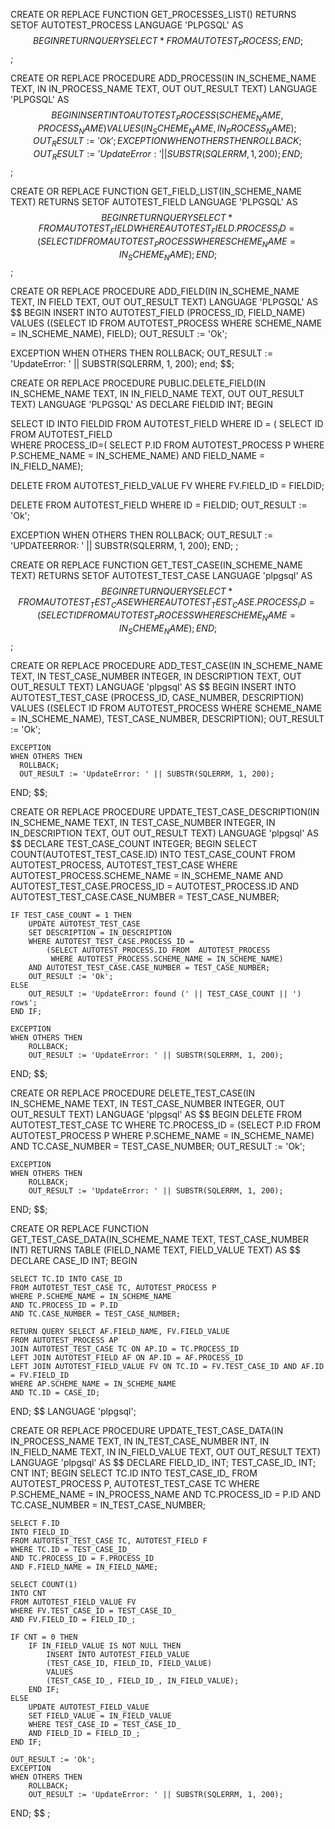 CREATE OR REPLACE FUNCTION GET_PROCESSES_LIST() RETURNS SETOF AUTOTEST_PROCESS LANGUAGE 'PLPGSQL' AS $$
BEGIN
  RETURN QUERY SELECT * FROM AUTOTEST_PROCESS;
END;
$$;

CREATE OR REPLACE PROCEDURE ADD_PROCESS(IN IN_SCHEME_NAME TEXT, IN IN_PROCESS_NAME TEXT, OUT OUT_RESULT TEXT) LANGUAGE 'PLPGSQL' AS $$
BEGIN
    INSERT INTO AUTOTEST_PROCESS (SCHEME_NAME, PROCESS_NAME) VALUES (IN_SCHEME_NAME, IN_PROCESS_NAME);
    OUT_RESULT := 'Ok';
EXCEPTION
    WHEN OTHERS THEN
        ROLLBACK;
        OUT_RESULT := 'UpdateError: ' || SUBSTR(SQLERRM, 1, 200);
END;
$$;

CREATE OR REPLACE FUNCTION GET_FIELD_LIST(IN_SCHEME_NAME TEXT) RETURNS SETOF AUTOTEST_FIELD LANGUAGE 'PLPGSQL' AS $$
BEGIN
    RETURN QUERY SELECT * FROM AUTOTEST_FIELD WHERE AUTOTEST_FIELD.PROCESS_ID = (SELECT ID FROM AUTOTEST_PROCESS WHERE SCHEME_NAME = IN_SCHEME_NAME);
END;
$$;

CREATE OR REPLACE PROCEDURE ADD_FIELD(IN IN_SCHEME_NAME TEXT, IN FIELD TEXT, OUT OUT_RESULT TEXT) LANGUAGE 'PLPGSQL' AS $$
BEGIN
    INSERT INTO AUTOTEST_FIELD (PROCESS_ID, FIELD_NAME) VALUES ((SELECT ID FROM AUTOTEST_PROCESS WHERE SCHEME_NAME = IN_SCHEME_NAME), FIELD);
    OUT_RESULT := 'Ok';

EXCEPTION
WHEN OTHERS THEN
  ROLLBACK;
  OUT_RESULT := 'UpdateError: ' || SUBSTR(SQLERRM, 1, 200);
end; $$;

CREATE OR REPLACE PROCEDURE PUBLIC.DELETE_FIELD(IN IN_SCHEME_NAME TEXT, IN IN_FIELD_NAME TEXT, OUT OUT_RESULT TEXT) LANGUAGE 'PLPGSQL' AS 
DECLARE FIELDID INT; 
BEGIN

SELECT ID INTO FIELDID FROM AUTOTEST_FIELD
WHERE ID = (
   SELECT ID FROM AUTOTEST_FIELD  
   WHERE PROCESS_ID=(
	   SELECT P.ID FROM AUTOTEST_PROCESS P
	   WHERE P.SCHEME_NAME = IN_SCHEME_NAME) 
   AND FIELD_NAME = IN_FIELD_NAME);

DELETE FROM AUTOTEST_FIELD_VALUE FV
WHERE FV.FIELD_ID = FIELDID;

DELETE FROM AUTOTEST_FIELD
WHERE ID = FIELDID;
   OUT_RESULT := 'Ok';

EXCEPTION
WHEN OTHERS THEN
  ROLLBACK;
  OUT_RESULT := 'UPDATEERROR: ' || SUBSTR(SQLERRM, 1, 200);
END; 
;

CREATE OR REPLACE FUNCTION GET_TEST_CASE(IN_SCHEME_NAME TEXT) 
RETURNS SETOF AUTOTEST_TEST_CASE 
LANGUAGE 'plpgsql' 
AS 
$$ 
BEGIN 
    RETURN QUERY SELECT * FROM AUTOTEST_TEST_CASE WHERE AUTOTEST_TEST_CASE.PROCESS_ID = (SELECT ID FROM AUTOTEST_PROCESS WHERE SCHEME_NAME = IN_SCHEME_NAME); 
END; 
$$;

CREATE OR REPLACE PROCEDURE ADD_TEST_CASE(IN IN_SCHEME_NAME TEXT, IN TEST_CASE_NUMBER INTEGER, IN DESCRIPTION TEXT, OUT OUT_RESULT TEXT) 
LANGUAGE 'plpgsql' 
AS 
$$ 
BEGIN 
    INSERT INTO AUTOTEST_TEST_CASE (PROCESS_ID, CASE_NUMBER, DESCRIPTION) VALUES ((SELECT ID FROM AUTOTEST_PROCESS WHERE SCHEME_NAME = IN_SCHEME_NAME), TEST_CASE_NUMBER, DESCRIPTION); 
    OUT_RESULT := 'Ok';

    EXCEPTION
    WHEN OTHERS THEN
      ROLLBACK;
      OUT_RESULT := 'UpdateError: ' || SUBSTR(SQLERRM, 1, 200);
END; 
$$;

CREATE OR REPLACE PROCEDURE UPDATE_TEST_CASE_DESCRIPTION(IN IN_SCHEME_NAME TEXT, IN TEST_CASE_NUMBER INTEGER, IN IN_DESCRIPTION TEXT, OUT OUT_RESULT TEXT) 
LANGUAGE 'plpgsql' 
AS 
$$ 
DECLARE 
    TEST_CASE_COUNT INTEGER; 
BEGIN 
    SELECT COUNT(AUTOTEST_TEST_CASE.ID) INTO TEST_CASE_COUNT 
    FROM AUTOTEST_PROCESS, AUTOTEST_TEST_CASE 
    WHERE AUTOTEST_PROCESS.SCHEME_NAME = IN_SCHEME_NAME 
    AND AUTOTEST_TEST_CASE.PROCESS_ID = AUTOTEST_PROCESS.ID 
    AND AUTOTEST_TEST_CASE.CASE_NUMBER = TEST_CASE_NUMBER;

    IF TEST_CASE_COUNT = 1 THEN
        UPDATE AUTOTEST_TEST_CASE
        SET DESCRIPTION = IN_DESCRIPTION
        WHERE AUTOTEST_TEST_CASE.PROCESS_ID =
            (SELECT AUTOTEST_PROCESS.ID FROM  AUTOTEST_PROCESS
             WHERE AUTOTEST_PROCESS.SCHEME_NAME = IN_SCHEME_NAME)
        AND AUTOTEST_TEST_CASE.CASE_NUMBER = TEST_CASE_NUMBER;
        OUT_RESULT := 'Ok';
    ELSE
        OUT_RESULT := 'UpdateError: found (' || TEST_CASE_COUNT || ') rows';
    END IF;

    EXCEPTION 
    WHEN OTHERS THEN 
        ROLLBACK; 
        OUT_RESULT := 'UpdateError: ' || SUBSTR(SQLERRM, 1, 200);
END; 
$$;

CREATE OR REPLACE PROCEDURE DELETE_TEST_CASE(IN IN_SCHEME_NAME TEXT, IN TEST_CASE_NUMBER INTEGER, OUT OUT_RESULT TEXT) 
LANGUAGE 'plpgsql' 
AS 
$$ 
BEGIN 
    DELETE FROM AUTOTEST_TEST_CASE TC 
    WHERE TC.PROCESS_ID = (SELECT P.ID FROM AUTOTEST_PROCESS P WHERE P.SCHEME_NAME = IN_SCHEME_NAME) 
    AND TC.CASE_NUMBER = TEST_CASE_NUMBER; 
    OUT_RESULT := 'Ok';

    EXCEPTION
    WHEN OTHERS THEN
        ROLLBACK;
        OUT_RESULT := 'UpdateError: ' || SUBSTR(SQLERRM, 1, 200);
END; 
$$;

CREATE OR REPLACE FUNCTION GET_TEST_CASE_DATA(IN_SCHEME_NAME TEXT, TEST_CASE_NUMBER INT) 
RETURNS TABLE (FIELD_NAME TEXT, FIELD_VALUE TEXT) 
AS 
$$ 
DECLARE 
    CASE_ID INT; 
BEGIN

    SELECT TC.ID INTO CASE_ID 
    FROM AUTOTEST_TEST_CASE TC, AUTOTEST_PROCESS P 
    WHERE P.SCHEME_NAME = IN_SCHEME_NAME 
    AND TC.PROCESS_ID = P.ID 
    AND TC.CASE_NUMBER = TEST_CASE_NUMBER;

    RETURN QUERY SELECT AF.FIELD_NAME, FV.FIELD_VALUE 
    FROM AUTOTEST_PROCESS AP 
    JOIN AUTOTEST_TEST_CASE TC ON AP.ID = TC.PROCESS_ID 
    LEFT JOIN AUTOTEST_FIELD AF ON AP.ID = AF.PROCESS_ID 
    LEFT JOIN AUTOTEST_FIELD_VALUE FV ON TC.ID = FV.TEST_CASE_ID AND AF.ID = FV.FIELD_ID 
    WHERE AP.SCHEME_NAME = IN_SCHEME_NAME 
    AND TC.ID = CASE_ID;

END; 
$$ 
LANGUAGE 'plpgsql';

CREATE OR REPLACE PROCEDURE UPDATE_TEST_CASE_DATA(IN IN_PROCESS_NAME TEXT, IN IN_TEST_CASE_NUMBER INT, IN IN_FIELD_NAME TEXT, IN IN_FIELD_VALUE TEXT, OUT OUT_RESULT TEXT) 
LANGUAGE 'plpgsql' 
AS 
$$ 
DECLARE 
    FIELD_ID_ INT; 
    TEST_CASE_ID_ INT; 
    CNT INT; 
BEGIN 
    SELECT TC.ID 
    INTO TEST_CASE_ID_ 
    FROM AUTOTEST_PROCESS P, AUTOTEST_TEST_CASE TC 
    WHERE P.SCHEME_NAME = IN_PROCESS_NAME 
    AND TC.PROCESS_ID = P.ID 
    AND TC.CASE_NUMBER = IN_TEST_CASE_NUMBER;

    SELECT F.ID
    INTO FIELD_ID_
    FROM AUTOTEST_TEST_CASE TC, AUTOTEST_FIELD F
    WHERE TC.ID = TEST_CASE_ID_
    AND TC.PROCESS_ID = F.PROCESS_ID
    AND F.FIELD_NAME = IN_FIELD_NAME;

    SELECT COUNT(1)
    INTO CNT
    FROM AUTOTEST_FIELD_VALUE FV
    WHERE FV.TEST_CASE_ID = TEST_CASE_ID_
    AND FV.FIELD_ID = FIELD_ID_;

    IF CNT = 0 THEN
        IF IN_FIELD_VALUE IS NOT NULL THEN
            INSERT INTO AUTOTEST_FIELD_VALUE 
            (TEST_CASE_ID, FIELD_ID, FIELD_VALUE)
            VALUES
            (TEST_CASE_ID_, FIELD_ID_, IN_FIELD_VALUE);
        END IF;
    ELSE
        UPDATE AUTOTEST_FIELD_VALUE
        SET FIELD_VALUE = IN_FIELD_VALUE
        WHERE TEST_CASE_ID = TEST_CASE_ID_
        AND FIELD_ID = FIELD_ID_;
    END IF;

    OUT_RESULT := 'Ok';
    EXCEPTION 
    WHEN OTHERS THEN 
        ROLLBACK; 
        OUT_RESULT := 'UpdateError: ' || SUBSTR(SQLERRM, 1, 200); 
END; 
$$ ;

